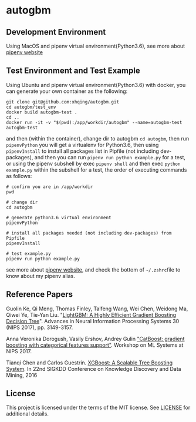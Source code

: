 # autogbm
## Development Environment
Using MacOS and pipenv virtual environment(Python3.6), see more about [pipenv website](https://pipenv.pypa.io/en/latest/)
 

## Test Environment and Test Example
Using Ubuntu and pipenv virtual environment(Python3.6) with docker, you can generate your own container as the following:
```
git clone git@github.com:xhqing/autogbm.git
cd autogbm/test_env
docker build autogbm-test .
cd ..
docker run -it -v "$(pwd):/app/workdir/autogbm" --name=autogbm-test autogbm-test
```
and then (within the container), change dir to autogbm `cd autogbm`, then run `pipenvPython` you will get a virtualenv for Python3.6, then using `pipenvInstall` to install all packages list in Pipfile (not including dev-packages), and then you can run `pipenv run python example.py` for a test, or using the pipenv subshell by exec `pipenv shell` and then exec `python example.py` within the subshell for a test, the order of executing commands as follows:
```
# confirm you are in /app/workdir
pwd

# change dir
cd autogbm

# generate python3.6 virtual environment
pipenvPython 

# install all packages needed (not including dev-packages) from Pipfile
pipenvInstall

# test example.py
pipenv run python example.py
```
see more about [pipenv website](https://pipenv.pypa.io/en/latest/), and check the bottom of `~/.zshrc`file to know about my pipenv alias.

## Reference Papers
Guolin Ke, Qi Meng, Thomas Finley, Taifeng Wang, Wei Chen, Weidong Ma, Qiwei Ye, Tie-Yan Liu. "[LightGBM: A Highly Efficient Gradient Boosting Decision Tree](https://papers.nips.cc/paper/6907-lightgbm-a-highly-efficient-gradient-boosting-decision-tree)". Advances in Neural Information Processing Systems 30 (NIPS 2017), pp. 3149-3157.

Anna Veronika Dorogush, Vasily Ershov, Andrey Gulin ["CatBoost: gradient boosting with categorical features support"](http://learningsys.org/nips17/assets/papers/paper_11.pdf). Workshop on ML Systems at NIPS 2017.

Tianqi Chen and Carlos Guestrin. [XGBoost: A Scalable Tree Boosting System](http://arxiv.org/abs/1603.02754). In 22nd SIGKDD Conference on Knowledge Discovery and Data Mining, 2016

## License
This project is licensed under the terms of the MIT license. See [LICENSE](https://github.com/xhqing/autogbm/blob/master/LICENSE) for additional details.
